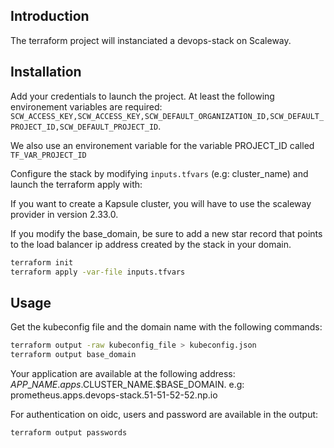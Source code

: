 ## Introduction
The terraform project will instanciated a devops-stack on Scaleway.

## Installation

Add your credentials to launch the project. At least the following environement variables are required: `SCW_ACCESS_KEY,SCW_ACCESS_KEY,SCW_DEFAULT_ORGANIZATION_ID,SCW_DEFAULT_PROJECT_ID,SCW_DEFAULT_PROJECT_ID`.

We also use an environement variable for the variable PROJECT\_ID called `TF_VAR_PROJECT_ID`

Configure the stack by modifying `inputs.tfvars` (e.g: cluster\_name) and launch the terraform apply with:

If you want to create a Kapsule cluster, you will have to use the scaleway provider in version 2.33.0.

If you modify the base\_domain, be sure to add a new star record that points to the load balancer ip address created by the stack in your domain.

```bash
terraform init
terraform apply -var-file inputs.tfvars 
```

## Usage
Get the kubeconfig file and the domain name with the following commands:

```bash
terraform output -raw kubeconfig_file > kubeconfig.json
terraform output base_domain 
```
 
Your application are available at the following address: $APP\_NAME.apps.$CLUSTER\_NAME.$BASE\_DOMAIN.
e.g: prometheus.apps.devops-stack.51-51-52-52.np.io

For authentication on oidc, users and password are available in the output:
```bash
terraform output passwords
```

